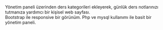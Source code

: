  Yönetim paneli üzerinden ders kategorileri ekleyerek, günlük ders notlarınızı tutmanıza yardımcı bir kişisel web sayfası.  
 Bootstrap ile responsive bir görünüm. Php ve mysql kullanımı ile basit bir yönetim paneli.
 
 
 
